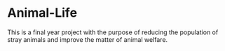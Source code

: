 # Animal-Life
This is a final year project with the purpose of reducing the population of stray animals and improve the matter of animal welfare.
